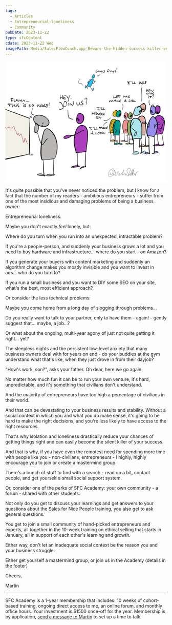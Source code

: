 ```yaml
---
tags:
  - Articles
  - Entrepreneurial-loneliness
  - Community
pubDate: 2023-11-22
type: sfcContent
cdate: 2023-11-22 Wed
imagePath: Media/SalesFlowCoach.app_Beware-the-hidden-success-killer-entrepreneurial-loneliness_MartinStellar.jpeg
---
```


![](Media/SalesFlowCoach.app_Beware-the-hidden-success-killer-entrepreneurial-loneliness_MartinStellar.jpeg)

It's quite possible that you've never noticed the problem, but I know for a fact that the number of my readers - ambitious entrepreneurs - suffer from one of the most insidious and damaging problems of being a business owner:

Entrepreneurial loneliness.

Maybe you don't exactly *feel* lonely, but:

Where do you turn when you run into an unexpected, intractable problem?

If you're a people-person, and suddenly your business grows a lot and you need to buy hardware and infrastructure... where do you start - on Amazon?

If you generate your buyers with content marketing and suddenly an algorithm change makes you mostly invisible and you want to invest in ads... who do you turn to?

If you run a small business and you want to DIY some SEO on your site, what's the best, most efficient approach?

Or consider the less technical problems:

Maybe you come home from a long day of slogging through problems...

Do you really want to talk to your partner, only to have them - again! - gently suggest that... maybe, a job...?

Or what about the ongoing, multi-year agony of just not quite getting it right... yet?

The sleepless nights and the persistent low-level anxiety that many business owners deal with for years on end - do your buddies at the gym understand what that's like, when they just drove in from their dayjob?

"How's work, son?", asks your father. Oh dear, here we go again.

No matter how much fun it can be to run your own venture, it's hard, unpredictable, and it's something that civilians don't understand.

And the majority of entrepreneurs have too high a percentage of civilians in their world.

And that can be devastating to your business results and stability. Without a social context in which you and what you do make sense, it's going to be hard to make the right decisions, and you're less likely to have access to the right resources.

That's why isolation and loneliness drastically reduce your chances of getting things right and can easily become the silent killer of your success.

And that is why, if you have even the remotest need for spending more time with people like you - non-civilians, entrepreneurs - I highly, highly encourage you to join or create a mastermind group.

There's a bunch of stuff to find with a search - read up a bit, contact people, and get yourself a small social support system.

Or, consider one of the perks of SFC Academy: your own community - a forum - shared with other students.

Not only do you get to discuss your learnings and get answers to your questions about the Sales for Nice People training, you also get to ask general questions.

You get to join a small community of hand-picked entrepreneurs and experts, all together in the 10-week training on ethical selling that starts in January, all in support of each other's learning and growth.

Either way, don't let an inadequate social context be the reason you and your business struggle:

Either get yourself a mastermind group, or join us in the Academy (details in the footer)

Cheers,

Martin

---

SFC Academy is a 1-year membership that includes: 10 weeks of cohort-based training, ongoing direct access to me, an online forum, and monthly office hours. Your investment is $1500 once-off for the year. Membership is by application, [send a message to Martin](mailto:personal@martinstellar.com) to set up a time to talk.